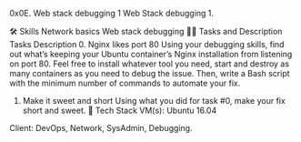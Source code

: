 0x0E. Web stack debugging 1
Web Stack debugging 1.

🛠 Skills
Network basics
Web stack debugging
👨‍💻 Tasks and Description
Tasks	Description
0. Nginx likes port 80	Using your debugging skills, find out what’s keeping your Ubuntu container’s Nginx installation from listening on port 80. Feel free to install whatever tool you need, start and destroy as many containers as you need to debug the issue. Then, write a Bash script with the minimum number of commands to automate your fix.
1. Make it sweet and short	Using what you did for task #0, make your fix short and sweet.
🚀 Tech Stack
VM(s): Ubuntu 16.04

Client: DevOps, Network, SysAdmin, Debugging.
